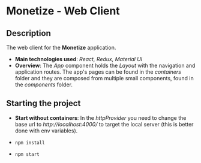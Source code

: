 # Monetize - Web Client

## Description

The web client for the **Monetize** application.

- **Main technologies used**: _React, Redux, Material UI_
- **Overview**: The _App_ component holds the _Layout_ with the navigation and application routes. The app's pages can be found in the _containers_ folder and they are composed from multiple small components, found in the _components_ folder.

## Starting the project

- **Start without containers**: In the _httpProvider_ you need to change the base url to _http://localhost:4000/_ to target the local server (this is better done with env variables).

- `npm install`
- `npm start`
